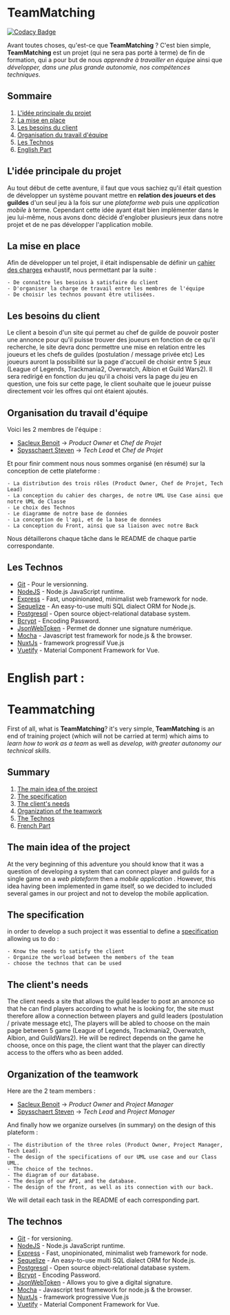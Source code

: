 # TeamMatching <a id="FR"></a>

[![Codacy Badge](https://api.codacy.com/project/badge/Grade/6e87d3b1bf7545c18d92bc33e4cda6f0)](https://www.codacy.com/manual/benoitsacleux/TeamMatching?utm_source=github.com&amp;utm_medium=referral&amp;utm_content=SacleuxBenoit/TeamMatching&amp;utm_campaign=Badge_Grade)

Avant toutes choses, qu'est-ce que __TeamMatching__ ? C'est bien simple, __TeamMatching__ est un projet (qui ne sera pas porté à terme) de fin de formation, qui a pour but de nous *apprendre à travailler en équipe* ainsi que *développer, dans une plus grande autonomie, nos compétences techniques*.

## Sommaire

1. [L'idée principale du projet](#idée)
2. [La mise en place](#mise)
3. [Les besoins du client](#besoins)
4. [Organisation du travail d'équipe](#Orga)
5. [Les Technos](#Technos)
6. [English Part](#EN)


## L'idée principale du projet <a id="idée"></a>

Au tout début de cette aventure, il faut que vous sachiez qu'il était question de développer un système pouvant mettre en __relation des joueurs et des guildes__ d'un seul jeu à la fois sur une *plateforme web* puis une *application mobile* à terme.
Cependant cette idée ayant était bien implémenter dans le jeu lui-même, nous avons donc décidé d'englober plusieurs jeux dans notre projet et de ne pas développer l'application mobile.

## La mise en place <a id="mise"></a>

Afin de développer un tel projet, il était indispensable de définir un [cahier des charges](https://github.com/SacleuxBenoit/TeamMatching/blob/master/Informations/CahierDesCharges/CahierDesCharges.md) exhaustif, nous permettant par la suite :
    
    - De connaître les besoins à satisfaire du client
    - D'organiser la charge de travail entre les membres de l'équipe
    - De choisir les technos pouvant être utilisées.
    
## Les besoins du client <a id="besoins"></a>

Le client a besoin d'un site qui permet au chef de guilde de pouvoir poster une annonce pour qu'il puisse trouver des joueurs en fonction de ce qu'il recherche, le site devra donc permettre une mise en relation entre les joueurs et les chefs de guildes (postulation / message privée etc) 
Les joueurs auront la possibilité sur la page d'accueil de choisir entre 5 jeux (League of Legends, Trackmania2, Overwatch, Albion et Guild Wars2).
Il sera redirigé en fonction du jeu qu'il a choisi vers la page du jeu en question, une fois sur cette page, le client souhaite que le joueur puisse directement voir les offres qui ont étaient ajoutés.
 
## Organisation du travail d'équipe <a id="Orga"></a>

Voici les 2 membres de l'équipe : 

-   [Sacleux Benoit](https://github.com/SacleuxBenoit) -> *Product Owner* et *Chef de Projet*
-   [Spysschaert Steven](https://github.com/Steven-Spysschaert) -> *Tech Lead* et *Chef de Projet*

Et pour finir comment nous nous sommes organisé (en résumé) sur la conception de cette plateforme :

    - La distribution des trois rôles (Product Owner, Chef de Projet, Tech Lead)
    - La conception du cahier des charges, de notre UML Use Case ainsi que notre UML de Classe
    - Le choix des Technos
    - Le diagramme de notre base de données
    - La conception de l'api, et de la base de données
    - La conception du Front, ainsi que sa liaison avec notre Back

Nous détaillerons chaque tâche dans le README de chaque partie correspondante.

## Les Technos <a id="Technos"></a>

-   [Git](https://git-scm.com) - Pour le versionning.
-   [NodeJS](https://nodejs.org/en/) -  Node.js JavaScript runtime.
-   [Express](https://expressjs.com) - Fast, unopinionated, minimalist web framework for node.
-   [Sequelize](https://sequelize.org) - An easy-to-use multi SQL dialect ORM for Node.js.
-   [Postgresql](https://www.postgresql.org) - Open source object-relational database system.
-   [Bcrypt](https://www.bcrypt.fr) - Encoding Password.
-   [JsonWebToken](https://github.com/auth0/node-jsonwebtoken) - Permet de donner une signature numérique.
-   [Mocha](https://mochajs.org) - Javascript test framework for node.js & the browser.
-   [NuxtJs](https://fr.nuxtjs.org) - framework progressif Vue.js
-   [Vuetify](https://vuetifyjs.com/en/) - Material Component Framework for Vue.

# English part : <a id="EN"></a>

# Teammatching

First of all, what is __TeamMatching__? it's very simple, __TeamMatching__ is an end of training project (which will not be carried at term) which aims to *learn how to work as a team* as well as *develop, with greater autonomy our technical skills*.

## Summary

1. [The main idea of the project](#idea)
2. [The specification](#specification)
3. [The client's needs](#needs)
4. [Organization of the teamwork](#Orga)
5. [The Technos](#Technos)
6. [French Part](#FR)

## The main idea of the project <a id="idea"></a>

At the very beginning of this adventure you should know that it was a question of developing a system that can connect player and guilds for a single game on a *web plateform* then a *mobile application* .
However, this idea having been implemented in game itself, so we decided to included several games in our project and not to develop the mobile application.

## The specification <a id="specification"></a>

in order to develop a such project it was essential to define a [specification](https://github.com/SacleuxBenoit/TeamMatching/blob/master/Informations/CahierDesCharges/CahierDesCharges.md) allowing us to do :

    - Know the needs to satisfy the client 
    - Organize the worload between the members of the team
    - choose the technos that can be used

## The client's needs <a id="needs"></a>

The client needs a site that allows the guild leader to post an annonce so that he can find players according to what he is looking for, the site must therefore allow a connection between players and guild leaders (postulation / private message etc), The players will be abled to choose on the main page between 5 game (League of Legends, Trackmania2, Overwatch, Albion, and GuildWars2). He will be redirect depends on the game he choose, once on this page, the client want that the player can directly access to the offers who as been added.

## Organization of the teamwork <a id="Orga"></a>

Here are the 2 team members : 

-   [Sacleux Benoit](https://github.com/SacleuxBenoit) -> *Product Owner* and *Project Manager*
-   [Spysschaert Steven](https://github.com/Steven-Spysschaert) -> *Tech Lead* and *Project Manager*

And finally how we organize ourselves (in summary) on the design of this plateform :

    - The distribution of the three roles (Product Owner, Project Manager, Tech Lead).
    - The design of the specifications of our UML use case and our Class UML.
    - The choice of the technos.
    - The diagram of our database.
    - The design of our API, and the database.
    - The design of the front, as well as its connection with our back.

We will detail each task in the README of each corresponding part.

## The technos <a id="Technos"></a>

-   [Git](https://git-scm.com) - for versioning.
-   [NodeJS](https://nodejs.org/en/) -  Node.js JavaScript runtime.
-   [Express](https://expressjs.com) - Fast, unopinionated, minimalist web framework for node.
-   [Sequelize](https://sequelize.org) - An easy-to-use multi SQL dialect ORM for Node.js.
-   [Postgresql](https://www.postgresql.org) - Open source object-relational database system.
-   [Bcrypt](https://www.bcrypt.fr) - Encoding Password.
-   [JsonWebToken](https://github.com/auth0/node-jsonwebtoken) - Allows you to give a digital signature.
-   [Mocha](https://mochajs.org) - Javascript test framework for node.js & the browser.
-   [NuxtJs](https://fr.nuxtjs.org) - framework progressive Vue.js
-   [Vuetify](https://vuetifyjs.com/en/) - Material Component Framework for Vue.

